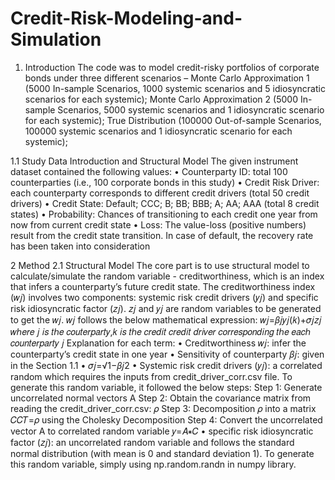 # Credit-Risk-Modeling-and-Simulation
1. Introduction
The code was to model credit-risky portfolios of corporate bonds under three different scenarios – Monte Carlo Approximation 1 (5000 In-sample Scenarios, 1000 systemic scenarios and 5 idiosyncratic scenarios for each systemic); Monte Carlo Approximation 2 (5000 In-sample Scenarios, 5000 systemic scenarios
and 1 idiosyncratic scenario for each systemic); True Distribution (100000 Out-of-sample Scenarios, 100000 systemic scenarios and 1 idiosyncratic scenario for each systemic); 

1.1 Study Data Introduction and Structural Model
The given instrument dataset contained the following values:
• Counterparty ID: total 100 counterparties (i.e., 100 corporate bonds in this study)
• Credit Risk Driver: each counterparty corresponds to different credit drivers (total 50 credit drivers)
• Credit State: Default; CCC; B; BB; BBB; A; AA; AAA (total 8 credit states)
• Probability: Chances of transitioning to each credit one year from now from current credit state
• Loss: The value-loss (positive numbers) result from the credit state transition. In case of default, the recovery rate has been taken into consideration

2 Method
2.1 Structural Model
The core part is to use structural model to calculate/simulate the random variable - creditworthiness, which is an index that infers a counterparty’s future credit state. The creditworthiness index (𝑤𝑗) involves two components: systemic risk credit drivers (𝑦𝑗) and specific risk idiosyncratic factor (𝑧𝑗). 𝑧𝑗 and 𝑦𝑗 are random variables to be generated to get the 𝑤𝑗. 𝑤𝑗 follows the below mathematical expression: 
𝑤𝑗=𝛽𝑗𝑦𝑗(𝑘)+𝜎𝑗𝑧𝑗 𝑤ℎ𝑒𝑟𝑒 𝑗 𝑖𝑠 𝑡ℎ𝑒 𝑐𝑜𝑢𝑡𝑒𝑟𝑝𝑎𝑟𝑡𝑦,𝑘 𝑖𝑠 𝑡ℎ𝑒 𝑐𝑟𝑒𝑑𝑖𝑡 𝑐𝑟𝑒𝑑𝑖𝑡 𝑑𝑟𝑖𝑣𝑒𝑟 𝑐𝑜𝑟𝑟𝑒𝑠𝑝𝑜𝑛𝑑𝑖𝑛𝑔 𝑡ℎ𝑒 𝑒𝑎𝑐ℎ 𝑐𝑜𝑢𝑛𝑡𝑒𝑟𝑝𝑎𝑟𝑡𝑦 𝑗
Explanation for each term:
• Creditworthiness 𝑤𝑗: infer the counterparty’s credit state in one year
• Sensitivity of counterparty 𝛽𝑗: given in the Section 1.1
• 𝜎𝑗=√1−𝛽𝑗2
• Systemic risk credit drivers (𝑦𝑗): a correlated random which requires the inputs from credit_driver_corr.csv file. To generate this random variable, it followed the below steps:
Step 1: Generate uncorrelated normal vectors A
Step 2: Obtain the covariance matrix from reading the credit_driver_corr.csv: 𝜌
Step 3: Decomposition 𝜌 into a matrix 𝐶𝐶𝑇=𝜌 using the Cholesky Decomposition
Step 4: Convert the uncorrelated vector A to correlated random variable 𝑦=𝐴∗𝐶
• specific risk idiosyncratic factor (𝑧𝑗): an uncorrelated random variable and follows the standard normal distribution (with mean is 0 and standard deviation 1). To generate this random variable, simply using np.random.randn in numpy library.
